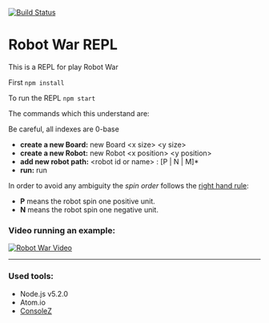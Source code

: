 [![Build Status](https://semaphoreci.com/api/v1/charlyraffellini/robot_war/branches/master/badge.svg)](https://semaphoreci.com/charlyraffellini/robot_war)


# Robot War REPL

This is a REPL for play Robot War

First `npm install`

To run the REPL `npm start`

The commands which this understand are:

Be careful, all indexes are 0-base

- **create a new Board:** new Board \<x size> \<y size>
- **create a new Robot:** new Robot \<x position> \<y position>
- **add new robot path:** \<robot id or name> : [P | N | M]*
- **run:** run

In order to avoid any ambiguity the _spin order_ follows the [right hand rule](https://en.wikipedia.org/wiki/Right-hand_rule):
- **P** means the robot spin one positive unit.
- **N** means the robot spin one negative unit.

### Video running an example:

[![Robot War Video](https://j.gifs.com/L9V8qj.gif)](https://youtu.be/RwR9jAzHqe0)


---

### Used tools:

- Node.js v5.2.0
- Atom.io
- [ConsoleZ](https://github.com/cbucher/console)
